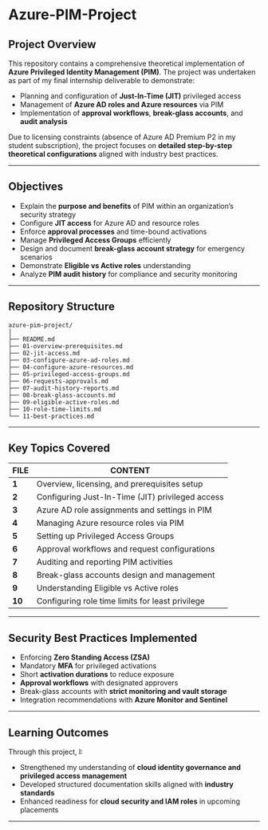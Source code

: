 # Azure-PIM-Project



##  **Project Overview**

This repository contains a comprehensive theoretical implementation of **Azure Privileged Identity Management (PIM)**. The project was undertaken as part of my final internship deliverable to demonstrate:

* Planning and configuration of **Just-In-Time (JIT)** privileged access  
* Management of **Azure AD roles and Azure resources** via PIM  
* Implementation of **approval workflows**, **break-glass accounts**, and **audit analysis**

Due to licensing constraints (absence of Azure AD Premium P2 in my student subscription), the project focuses on **detailed step-by-step theoretical configurations** aligned with industry best practices.

---

## **Objectives**

- Explain the **purpose and benefits** of PIM within an organization’s security strategy
- Configure **JIT access** for Azure AD and resource roles
- Enforce **approval processes** and time-bound activations
- Manage **Privileged Access Groups** efficiently
- Design and document **break-glass account strategy** for emergency scenarios
- Demonstrate **Eligible vs Active roles** understanding
- Analyze **PIM audit history** for compliance and security monitoring

---

## **Repository Structure**
```
azure-pim-project/
│
├── README.md
├── 01-overview-prerequisites.md
├── 02-jit-access.md
├── 03-configure-azure-ad-roles.md
├── 04-configure-azure-resources.md
├── 05-privileged-access-groups.md
├── 06-requests-approvals.md
├── 07-audit-history-reports.md
├── 08-break-glass-accounts.md
├── 09-eligible-active-roles.md
├── 10-role-time-limits.md
└── 11-best-practices.md
```

---

##  **Key Topics Covered**

| FILE | CONTENT |
|---------|----------------|
| **1** | Overview, licensing, and prerequisites setup |
| **2** | Configuring Just-In-Time (JIT) privileged access |
| **3** | Azure AD role assignments and settings in PIM |
| **4** | Managing Azure resource roles via PIM |
| **5** | Setting up Privileged Access Groups |
| **6** | Approval workflows and request configurations |
| **7** | Auditing and reporting PIM activities |
| **8** | Break-glass accounts design and management |
| **9** | Understanding Eligible vs Active roles |
| **10** | Configuring role time limits for least privilege |


---

## **Security Best Practices Implemented**

- Enforcing **Zero Standing Access (ZSA)**
- Mandatory **MFA** for privileged activations
- Short **activation durations** to reduce exposure
- **Approval workflows** with designated approvers
- Break-glass accounts with **strict monitoring and vault storage**
- Integration recommendations with **Azure Monitor and Sentinel**

---

## **Learning Outcomes**

Through this project, I:

* Strengthened my understanding of **cloud identity governance and privileged access management**  
* Developed structured documentation skills aligned with **industry standards**  
* Enhanced readiness for **cloud security and IAM roles** in upcoming placements

---
























